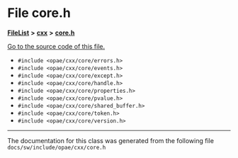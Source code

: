 
# File core.h



[**FileList**](files.md) **>** [**cxx**](dir_3731a7e5669218b938d292e51b4e531c.md) **>** [**core.h**](core_8h.md)

[Go to the source code of this file.](core_8h_source.md)



* `#include <opae/cxx/core/errors.h>`
* `#include <opae/cxx/core/events.h>`
* `#include <opae/cxx/core/except.h>`
* `#include <opae/cxx/core/handle.h>`
* `#include <opae/cxx/core/properties.h>`
* `#include <opae/cxx/core/pvalue.h>`
* `#include <opae/cxx/core/shared_buffer.h>`
* `#include <opae/cxx/core/token.h>`
* `#include <opae/cxx/core/version.h>`
























------------------------------
The documentation for this class was generated from the following file `docs/sw/include/opae/cxx/core.h`